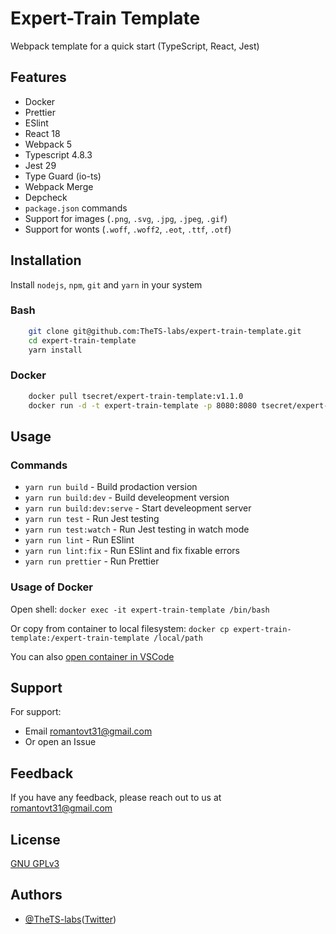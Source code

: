 
# Expert-Train Template

Webpack template for a quick start (TypeScript, React, Jest)

## Features

- Docker
- Prettier
- ESlint
- React 18
- Webpack 5
- Typescript 4.8.3
- Jest 29
- Type Guard (io-ts)
- Webpack Merge
- Depcheck
- `package.json` commands
- Support for images (`.png`, `.svg`, `.jpg`, `.jpeg`, `.gif`)
- Support for wonts (`.woff`, `.woff2`, `.eot`, `.ttf`, `.otf`)

## Installation

Install `nodejs`, `npm`, `git` and `yarn` in your system

### Bash

```bash
    git clone git@github.com:TheTS-labs/expert-train-template.git
    cd expert-train-template
    yarn install
```

### Docker

```bash
    docker pull tsecret/expert-train-template:v1.1.0
    docker run -d -t expert-train-template -p 8080:8080 tsecret/expert-train-template:v1.1.0
```

## Usage

### Commands

- `yarn run build` - Build prodaction version
- `yarn run build:dev` - Build develeopment version
- `yarn run build:dev:serve` - Start develeopment server
- `yarn run test` - Run Jest testing
- `yarn run test:watch` - Run Jest testing in watch mode
- `yarn run lint` - Run ESlint
- `yarn run lint:fix` - Run ESlint and fix fixable errors
- `yarn run prettier` - Run Prettier

### Usage of Docker

Open shell: `docker exec -it expert-train-template /bin/bash`

Or copy from container to local filesystem: `docker cp expert-train-template:/expert-train-template /local/path`

You can also [open container in VSCode](https://code.visualstudio.com/docs/remote/containers)

## Support

For support:

- Email romantovt31@gmail.com
- Or open an Issue

## Feedback

If you have any feedback, please reach out to us at romantovt31@gmail.com

## License

[GNU GPLv3](https://choosealicense.com/licenses/gpl-3.0/)

## Authors

- [@TheTS-labs](https://www.github.com/TheTS-labs)([Twitter](https://twitter.com/__TheTS__))
